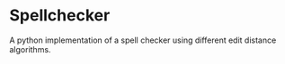 # Spellchecker

A python implementation of a spell checker using different edit distance algorithms.


